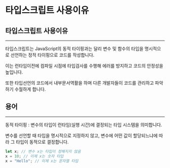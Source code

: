 # 타입스크립트 사용이유

## 타입스크립트 사용이유

---

타입스크립트는 JavaScript의 동적 타이핑과는 달리 변수 및 함수의 타입을 명시적으로 선언하는 정적 타이핑으로 코드를 작성합니다.

이는 런타임이전에 컴파일 시점에 타입검사를 수행해 에러를 방지하고 코드의 안정성을 높입니다.

또한 타입선언의 코드에서 내부문서역활을 하며 다른 개발자들이 코드를 관리하고 파악하기 수월하게 합니다.

## 용어

---

동적 타이핑 : 변수의 타입이 런타임(실행 시간)에 결정되는 타입 시스템을 의미합니다.

변수를 선언할 때 타입을 명시적으로 지정하지 않고, 변수에 어떤 값이 할당되느냐에 따라 그 타입이 동적으로 결정합니다.

```jsx
let x; // 변수 x는 타입이 정해지지 않음
x = 10; // 이제 x는 숫자 타입
x = "Hello"; // 이제 x는 문자열 타입
```